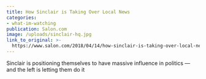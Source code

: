 ```yaml
---
title: How Sinclair is Taking Over Local News
categories: 
- what-im-watching
publication: Salon.com
image: /uploads/sinclair-hq.jpg
link_to_original: >-
  https://www.salon.com/2018/04/14/how-sinclair-is-taking-over-local-news-and-pushing-the-country-to-the-right/
---
```


Sinclair is positioning themselves to have massive influence in politics — and the left is letting them do it